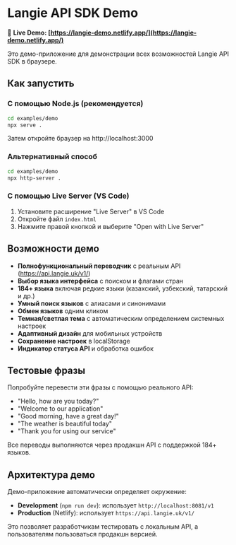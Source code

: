 # Langie API SDK Demo

🚀 **Live Demo: [https://langie-demo.netlify.app/](https://langie-demo.netlify.app/)**

Это демо-приложение для демонстрации всех возможностей Langie API SDK в браузере.

## Как запустить

### С помощью Node.js (рекомендуется)

```bash
cd examples/demo
npx serve .
```

Затем откройте браузер на http://localhost:3000

### Альтернативный способ

```bash
cd examples/demo
npx http-server .
```

### С помощью Live Server (VS Code)

1. Установите расширение "Live Server" в VS Code
2. Откройте файл `index.html`
3. Нажмите правой кнопкой и выберите "Open with Live Server"

## Возможности демо

- **Полнофункциональный переводчик** с реальным API (https://api.langie.uk/v1/)
- **Выбор языка интерфейса** с поиском и флагами стран
- **184+ языка** включая редкие языки (казахский, узбекский, татарский и др.)
- **Умный поиск языков** с алиасами и синонимами
- **Обмен языков** одним кликом
- **Темная/светлая тема** с автоматическим определением системных настроек
- **Адаптивный дизайн** для мобильных устройств
- **Сохранение настроек** в localStorage
- **Индикатор статуса API** и обработка ошибок

## Тестовые фразы

Попробуйте перевести эти фразы с помощью реального API:

- "Hello, how are you today?"
- "Welcome to our application"
- "Good morning, have a great day!"
- "The weather is beautiful today"
- "Thank you for using our service"

Все переводы выполняются через продакшн API с поддержкой 184+ языков.

## Архитектура демо

Демо-приложение автоматически определяет окружение:

- **Development** (`npm run dev`): использует `http://localhost:8081/v1`
- **Production** (Netlify): использует `https://api.langie.uk/v1/`

Это позволяет разработчикам тестировать с локальным API, а пользователям пользоваться продакшн версией.
